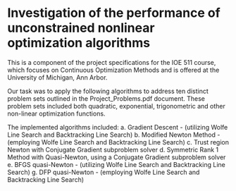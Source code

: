 # Investigation of the performance of unconstrained nonlinear optimization algorithms

This is a component of the project specifications for the IOE 511 course, which focuses on Continuous Optimization Methods and is offered at the University of Michigan, Ann Arbor. 

Our task was to apply the following algorithms to address ten distinct problem sets outlined in the Project_Problems.pdf document. These problem sets included both quadratic, exponential, trigonometric and other non-linear optimization functions.

The implemented algorithms included: a. Gradient Descent - (utilizing Wolfe Line Search and Backtracking Line Search) b. Modified Newton  Method - (employing Wolfe Line Search and Backtracking Line Search) c. Trust region Newton with Conjugate Gradient subproblem solver d. Symmetric Rank 1 Method with Quasi-Newton, using a Conjugate Gradient subproblem solver e. BFGS quasi-Newton - (utilizing Wolfe Line Search and Backtracking Line Search) g. DFP quasi-Newton - (employing Wolfe Line Search and Backtracking Line Search)
